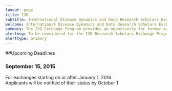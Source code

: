 ```yaml
---
layout: page
title: I3D
subtitle: International Disease Dynamics and Data Research Scholars Exchange Program
welcome: International Disease Dynamics and Data Research Scholars Exchange Program
summary: The I3D Exchange Program provides an opportunity for former participants in the MMED and DAIDD clinics to engage more deeply with infectious disease research problems in collaboration with the ICI3D faculty. The I3D program funds scholars to spend 6 weeks working on an approved research project at the faculty supervisor's home institution. I3D scholars from Africa work with faculty at a North American institution, and American I3D scholars work with faculty at African institutions.
alertmsg: To be considered for the I3D Research Scholars Exchange Program, participants must be nominated by the ICI3D faculty. Nominated participants are expected to develop a project proposal in collaboration with an ICI3D faculty supervisor of their choosing and can submit their application for consideration by meeting any of the upcoming deadlines. Application instructions are included in the letter of nomination sent to nominated participants.
alerttype: primary
---
```


##Upcoming Deadlines

### September 15, 2015
For exchanges starting on or after January 1, 2016  
Applicants will be notified of their status by October 1
